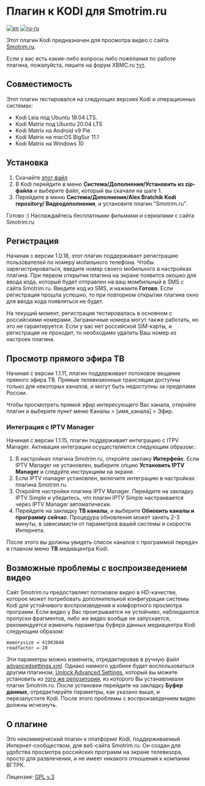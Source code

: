 # Плагин к KODI для Smotrim.ru
[![en](https://img.shields.io/badge/lang-en-green.svg)](https://github.com/abratchik/plugin.video.smotrim.ru/blob/Leia/README.md)
[![ru-ru](https://img.shields.io/badge/lang-ru--ru-red.svg)](https://github.com/abratchik/plugin.video.smotrim.ru/blob/Leia/README.ru-ru.md)

Этот плагин Kodi предназначен для просмотра видео с сайта
[Smotrim.ru](https://Smotrim.ru). 

Если у вас есть какие-либо вопросы либо пожелания по работе плагина,
пожалуйста, пишите на форум XBMC.ru [тут](http://xbmc.ru/forum/showthread.php?t=23431).

## Совместимость
Этот плагин тестировался на следующих версиях Kodi и операционных системах:
- Kodi Leia под Ubuntu 18.04 LTS.
- Kodi Matrix под Ubuntu 20.04 LTS
- Kodi Matrix на Android v9 Pie
- Kodi Matrix на macOS BigSur 11.1
- Kodi Matrix на Windows 10 

## Установка
1. Скачайте  [этот файл](https://abratchik.github.io/kodi.repository/matrix/repository.abratchik/repository.abratchik-1.0.2.zip)
2. В Kodi перейдите в меню **Система/Дополнения/Установить из zip-файла** и 
   выберите файл, который вы скачали на шаге 1. 
3. Перейдите в меню **Система/Дополнения/Alex Bratchik Kodi repository/
   Видеодополнения**, и установите плагин "Smotrim.ru".
   
Готово :) Наслаждайтесь бесплатными фильмами и сериалами с сайта Smotrim.ru

## Регистрация
Начиная с версии 1.0.18, этот плагин поддерживает регистрацию пользователей 
по номеру мобильного телефона. Чтобы зарегистрироваться, введите номер своего мобильного
в настройках плагина. При первом открытии плагина на экране появится окошко для 
ввода кода, который будет отправлен на ваш момбильный в SMS с сайта Smotrim.ru. 
Введите код из SMS, и нажмите **Готово**.
Если регистрация прошла успешно, то при повторном открытии плагина окно для ввода кода
появляться не будет.

На текущий момент, регистрация тестировалась в основном с российскими номерами.
Заграничные номера могут также работать, но это не гарантируется. Если у вас нет российской
SIM-карты, и регистрация не проходит, то необходимо удалить Ваш номер из настроек плагина.

## Просмотр прямого эфира ТВ 
Начиная с версии 1.1.11, плагин поддерживает потоковое вещание прямого эфира ТВ. Прямые 
телевизионные трансляции доступны только для некоторых каналов, и могут быть недоступны 
за пределами России.

Чтобы просмотреть прямой эфир интересующего Вас канала, откройте плагин и выберите пункт
меню Каналы > [имя_канала] > Эфир. 

### Интеграция с IPTV Manager
Начиная с версии 1.1.15, плагин поддерживает интеграцию с ITPV Manager. Активация 
интеграции осуществляется следующим образом::

1. В настройках плагина Smotrim.ru, откройте заклаку **Интерфейс**. Если IPTV Manager 
   не установлен, выберите опцию **Установить IPTV Manager** и следуйте инструкциям на 
   экране.
2. Если IPTV manager установлен, включите интеграцию в настройках плагина Smotrim.ru.
3. Откройте настройки плагина IPTV Manager. Перейдите на закладку IPTV Simple 
   и убедитесь, что плагин IPTV Simple настраивается через IPTV Manager автоматически.
4. Перейдите на закладку **ТВ каналы**, и выберите **Обновить каналы и программу сейчас**. 
   Процедура обновления может занять 2-3 минуты, в зависимисти от параметров вашей системы 
   и скорости Интернета.

После этого вы должны увидеть список каналов с программой передач в главном меню 
**ТВ** медиацентра Kodi.

## Возможные проблемы с воспроизведением видео
Сайт Smotrim.ru предоставляет потоковое видео в HD-качестве, которое может потребовать 
дополнительной конфигурации системы Kodi для устойчивого воспроизведения и комфортного 
просмотра программ. Если видео у Вас проигрывается не устойчиво, наблюдаются пропуски 
фрагментов, либо же видео вообще не запускается, рекомендуется изменить параметры 
буфера данных медиацентра Kodi следующим образом:

````
memorysize = 41943040
readfactor = 10
````

Эти параметры можно изменить, отредактировав в ручную файл 
[advancedsettings.xml](https://kodi.wiki/view/Advancedsettings.xml#cache). 
Однако намного удобнее будет воспользоваться другим плагином,
[Unlock Advanced Settings](https://github.com/abratchik/script.unlock.advancedsettings),
который вы можете установить из 
[того же репозитория](https://abratchik.github.io/kodi.repository/matrix/repository.abratchik/repository.abratchik-1.0.2.zip),
из которого Вы устанавливали плагин Smotrim.ru.
После установки перейдите на закладку **Буфер данных**, отредактируйте параметры, как указано выше, 
и перезапустите Kodi. После этого проблемы с воспроизведением видео должны исчезнуть.

## О плагине
Это некоммерческий плагин к платформе Kodi, поддерживаемый Интернет-сообществом, 
для веб-сайта Smotrim.ru.
Он создан для удобства просмотра российских программ на экране телевизора, просто для 
развлечения, и не имеет никакого отношения к компании ВГТРК.

Лицензия: [GPL v.3](http://www.gnu.org/copyleft/gpl.html)
